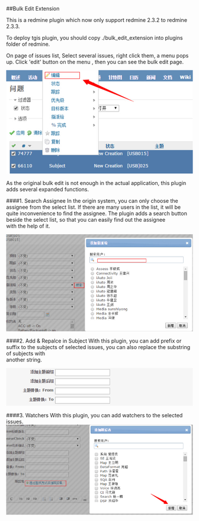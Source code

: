 ##Bulk Edit Extension

This is a redmine plugin which now only support redmine 2.3.2 to redmine 2.3.3.

To deploy tgis plugin, you should copy ./bulk_edit_extension into plugins folder of redmine.


On page of issues list, Select several issues, right click them, a menu pops up. Click 'edit' button on the menu , then you can see the bulk edit page.

![image](https://github.com/nmgfrank/redminePlugin_bulkEditExtension/blob/master/readme_pic/issues_list.jpg) 

As the original bulk edit is not enough in the actual application, this plugin adds several expanded functions.

####1. Search Assignee 
In the origin system, you can only choose the assignee from the select list. If there are many users in the list, it will be quite inconvenience to find the assignee. The plugin adds a search button beside the select list, so that you can easily find out the assignee   
with the help of it.
   
![image](https://github.com/nmgfrank/redminePlugin_bulkEditExtension/blob/master/readme_pic/assignee_search.jpg)

####2. Add & Repalce in Subject
With this plugin, you can add prefix or suffix to the subjects of selected issues, you can also replace the substring of subjects with  
 another string.

![image](https://github.com/nmgfrank/redminePlugin_bulkEditExtension/blob/master/readme_pic/subject_replace.jpg)

####3. Watchers
With this plugin, you can add watchers to the selected issues.
![image](https://github.com/nmgfrank/redminePlugin_bulkEditExtension/blob/master/readme_pic/watcher_search.jpg)



